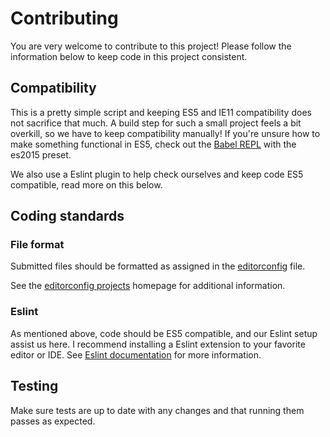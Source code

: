 # Contributing

You are very welcome to contribute to this project! Please follow the information below to keep code in this project consistent.

## Compatibility

This is a pretty simple script and keeping ES5 and IE11 compatibility does not sacrifice that much. A build step for such a small project feels a bit overkill, so we have to keep compatibility manually! If you're unsure how to make something functional in ES5, check out the [Babel REPL](https://babeljs.io/repl/) with the es2015 preset.

We also use a Eslint plugin to help check ourselves and keep code ES5 compatible, read more on this below.

## Coding standards

### File format

Submitted files should be formatted as assigned in the [editorconfig](./.editorconfig) file.

See the [editorconfig projects](https://editorconfig.org/) homepage for additional information.

### Eslint

As mentioned above, code should be ES5 compatible, and our Eslint setup assist us here. I recommend installing a Eslint extension to your favorite editor or IDE. See [Eslint documentation](https://eslint.org/) for more information.

## Testing

Make sure tests are up to date with any changes and that running them passes as expected.

